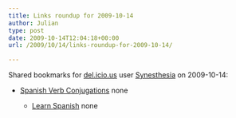```yaml
---
title: Links roundup for 2009-10-14
author: Julian
type: post
date: 2009-10-14T12:04:18+00:00
url: /2009/10/14/links-roundup-for-2009-10-14/

---
```

Shared bookmarks for [del.icio.us][1] user [Synesthesia][2] on 2009-10-14:

  * [Spanish Verb Conjugations][3] 
    none</li> 
    
      * [Learn Spanish][4] 
        none</li> </ul>

 [1]: https://del.icio.us/
 [2]: https://del.icio.us/synesthesia
 [3]: https://spanish.about.com/cs/verbs/a/conjug_index.htm
 [4]: https://www.studyspanish.com/